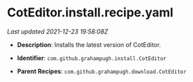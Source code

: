 # CotEditor.install.recipe.yaml

_Last updated 2021-12-23 19:58:08Z_

- **Description**: Installs the latest version of CotEditor.

- **Identifier**: `com.github.grahampugh.install.CotEditor`

- **Parent Recipes**: `com.github.grahampugh.download.CotEditor`